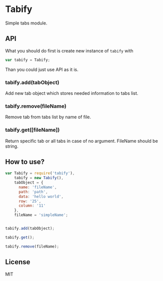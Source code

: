 # Tabify
Simple tabs module.

## API

What you should do first is create new instance of `tabify` with 

```js
var tabify = Tabify;
```

Than you could just use API as it is.

### tabify.add(tabObject)

Add new tab object which stores needed information to tabs list.

### tabify.remove(fileName)

Remove tab from tabs list by name of file.

### tabify.get([fileName])

Return specific tab or all tabs in case of no argument. FileName should be string.

## How to use?

```js
var Tabify = require('tabify'),
    tabify = new Tabify(),
    tabObject = {
      name: 'fileName',
      path: 'path',
      data: 'hello world',
      row: '25',
      column: '11'
    },
    fileName = 'simpleName';


tabify.add(tabObject);

tabify.get();

tabify.remove(fileName);

```

## License

MIT